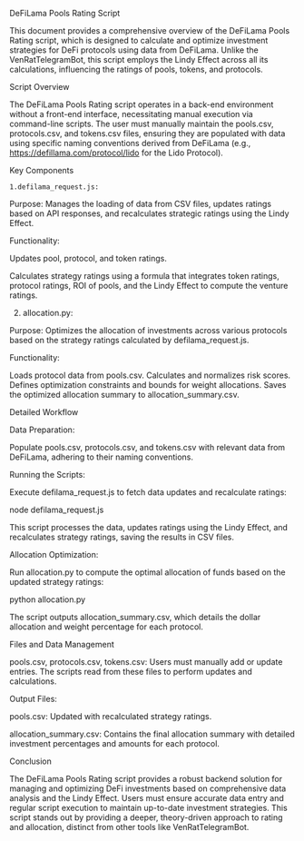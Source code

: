 DeFiLama Pools Rating Script

This document provides a comprehensive overview of the DeFiLama Pools Rating script, which is designed to calculate and optimize investment strategies for DeFi protocols using data from DeFiLama. Unlike the VenRatTelegramBot, this script employs the Lindy Effect across all its calculations, influencing the ratings of pools, tokens, and protocols.

Script Overview

The DeFiLama Pools Rating script operates in a back-end environment without a front-end interface, necessitating manual execution via command-line scripts. The user must manually maintain the pools.csv, protocols.csv, and tokens.csv files, ensuring they are populated with data using specific naming conventions derived from DeFiLama (e.g., https://defillama.com/protocol/lido for the Lido Protocol).

Key Components

	1.defilama_request.js:

Purpose: Manages the loading of data from CSV files, updates ratings based on API responses, and recalculates strategic ratings using the Lindy Effect.

Functionality:

Updates pool, protocol, and token ratings.

Calculates strategy ratings using a formula that integrates token ratings, protocol ratings, ROI of pools, and the Lindy Effect to compute the venture ratings.
	
2.	allocation.py:

Purpose: Optimizes the allocation of investments across various protocols based on the strategy ratings calculated by defilama_request.js.

Functionality:

Loads protocol data from pools.csv.
Calculates and normalizes risk scores.
Defines optimization constraints and bounds for weight allocations.
Saves the optimized allocation summary to allocation_summary.csv.

Detailed Workflow

Data Preparation:

Populate pools.csv, protocols.csv, and tokens.csv with relevant data from DeFiLama, adhering to their naming conventions.

Running the Scripts:

Execute defilama_request.js to fetch data updates and recalculate ratings:

node defilama_request.js

This script processes the data, updates ratings using the Lindy Effect, and recalculates strategy ratings, saving the results in CSV files.

Allocation Optimization:

Run allocation.py to compute the optimal allocation of funds based on the updated strategy ratings:

python allocation.py

The script outputs allocation_summary.csv, which details the dollar allocation and weight percentage for each protocol.


Files and Data Management

pools.csv, protocols.csv, tokens.csv: Users must manually add or update entries. The scripts read from these files to perform updates and calculations.

Output Files:

pools.csv: Updated with recalculated strategy ratings.

allocation_summary.csv: Contains the final allocation summary with detailed investment percentages and amounts for each protocol.

Conclusion

The DeFiLama Pools Rating script provides a robust backend solution for managing and optimizing DeFi investments based on comprehensive data analysis and the Lindy Effect. Users must ensure accurate data entry and regular script execution to maintain up-to-date investment strategies. This script stands out by providing a deeper, theory-driven approach to rating and allocation, distinct from other tools like VenRatTelegramBot.